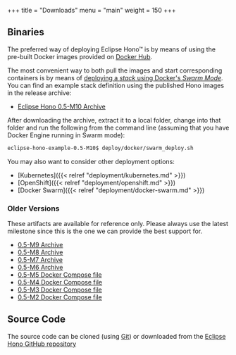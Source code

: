 +++
title = "Downloads"
menu = "main"
weight = 150
+++

## Binaries

The preferred way of deploying Eclipse Hono&trade; is by means of using the pre-built Docker images provided
on [Docker Hub](https://hub.docker.com/u/eclipsehono/).

The most convenient way to both pull the images and start corresponding containers is by means of
[deploying a *stack* using Docker's *Swarm Mode*](https://docs.docker.com/engine/reference/commandline/stack_deploy/). You can find an example stack definition using the published Hono images in the release archive:

* [Eclipse Hono 0.5-M10 Archive](https://www.eclipse.org/downloads/download.php?file=/hono/eclipse-hono-example-0.5-M10.tar.gz)

After downloading the archive, extract it to a local folder, change into that folder and run the following from the command line (assuming that you have Docker Engine running in Swarm mode):

~~~sh
eclipse-hono-example-0.5-M10$ deploy/docker/swarm_deploy.sh
~~~

You may also want to consider other deployment options:

* [Kubernetes]({{< relref "deployment/kubernetes.md" >}})
* [OpenShift]({{< relref "deployment/openshift.md" >}})
* [Docker Swarm]({{< relref "deployment/docker-swarm.md" >}})

### Older Versions

These artifacts are available for reference only. Please always use the latest milestone since this is the one we can provide the best support for.

* [0.5-M9 Archive](https://www.eclipse.org/downloads/download.php?file=/hono/eclipse-hono-example-0.5-M9.tar.gz)
* [0.5-M8 Archive](https://www.eclipse.org/downloads/download.php?file=/hono/eclipse-hono-example-0.5-M8.tar.gz)
* [0.5-M7 Archive](https://www.eclipse.org/downloads/download.php?file=/hono/eclipse-hono-example-0.5-M7.tar.gz)
* [0.5-M6 Archive](eclipse-hono-example-0.5-M6.tar.gz)
* [0.5-M5 Docker Compose file](docker-compose-0.5-M5.yml)
* [0.5-M4 Docker Compose file](docker-compose-0.5-M4.yml)
* [0.5-M3 Docker Compose file](docker-compose-0.5-M3.yml)
* [0.5-M2 Docker Compose file](docker-compose-0.5-M2.yml)

## Source Code

The source code can be cloned (using [Git](https://git-scm.com/)) or downloaded from the [Eclipse Hono GitHub repository](https://github.com/eclipse/hono)